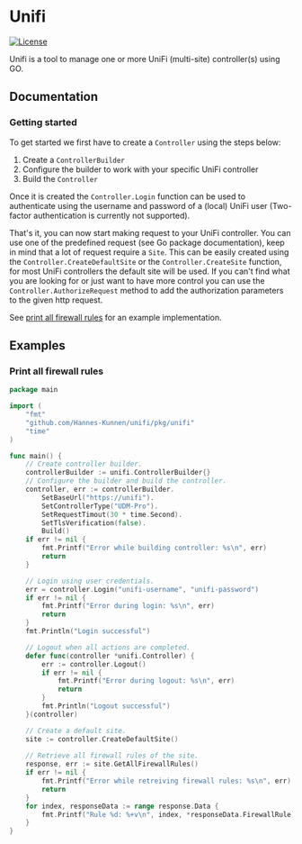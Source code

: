 # Unifi

[![License](https://img.shields.io/github/license/Hannes-Kunnen/unifi)](./LICENSE)

Unifi is a tool to manage one or more UniFi (multi-site) controller(s) using GO.

## Documentation

### Getting started

To get started we first have to create a `Controller` using the steps below:
1. Create a `ControllerBuilder`
2. Configure the builder to work with your specific UniFi controller
3. Build the `Controller`

Once it is created the `Controller.Login` function can be used to authenticate using the username and password of a (local) UniFi user (Two-factor authentication is currently not supported). 

That's it, you can now start making request to your UniFi controller.
You can use one of the predefined request (see Go package documentation), keep in mind that a lot of request require a `Site`.
This can be easily created using the `Controller.CreateDefaultSite` or the `Controller.CreateSite` function, for most UniFi controllers the default site will be used.
If you can't find what you are looking for or just want to have more control you can use the `Controller.AuthorizeRequest` method to add the authorization parameters to the given http request. 

See [print all firewall rules](#print-all-firewall-rules) for an example implementation.

## Examples

### Print all firewall rules

```go
package main

import (
	"fmt"
	"github.com/Hannes-Kunnen/unifi/pkg/unifi"
	"time"
)

func main() {
	// Create controller builder.
	controllerBuilder := unifi.ControllerBuilder{}
	// Configure the builder and build the controller.
	controller, err := controllerBuilder.
		SetBaseUrl("https://unifi").
		SetControllerType("UDM-Pro").
		SetRequestTimout(30 * time.Second).
		SetTlsVerification(false).
		Build()
	if err != nil {
		fmt.Printf("Error while building controller: %s\n", err)
		return
	}

	// Login using user credentials.
	err = controller.Login("unifi-username", "unifi-password")
	if err != nil {
		fmt.Printf("Error during login: %s\n", err)
		return
	}
	fmt.Println("Login successful")

	// Logout when all actions are completed.
	defer func(controller *unifi.Controller) {
		err := controller.Logout()
		if err != nil {
			fmt.Printf("Error during logout: %s\n", err)
			return
		}
		fmt.Println("Logout successful")
	}(controller)

	// Create a default site.
	site := controller.CreateDefaultSite()
	
	// Retrieve all firewall rules of the site.
	response, err := site.GetAllFirewallRules()
	if err != nil {
		fmt.Printf("Error while retreiving firewall rules: %s\n", err)
		return
	}
	for index, responseData := range response.Data {
		fmt.Printf("Rule %d: %+v\n", index, *responseData.FirewallRule)
	}
}

```
